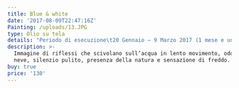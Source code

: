 ```yaml
---
title: Blue & white
date: '2017-08-09T22:47:16Z'
Painting: /uploads/13.JPG
type: Olio su tela
details: "Periodo di esecuzione\t20 Gennaio – 9 Marzo 2017 (1 mese e una settimana) *Questo quadro l’ho iniziato e terminato da sola."
description: >-
  Immagine di riflessi che scivolano sull’acqua in lento movimento, odore di
  neve, silenzio pulito, presenza della natura e sensazione di freddo.
buy: true
price: '130'
---
```


